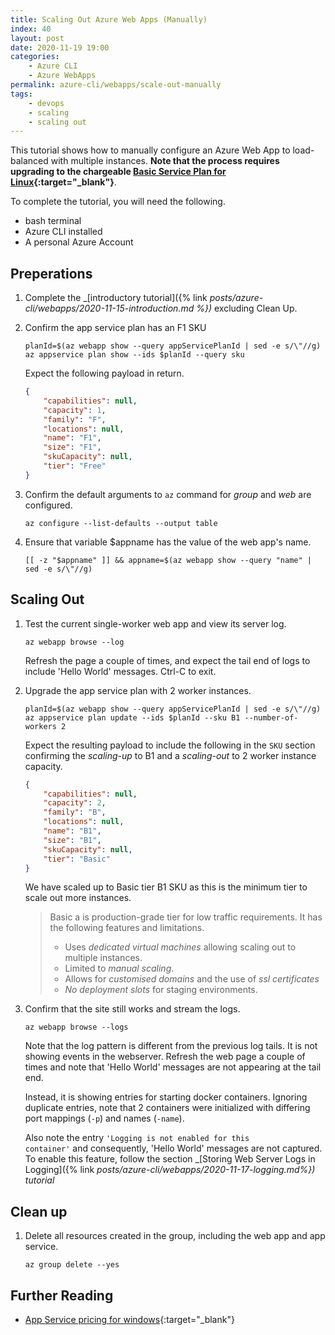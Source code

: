 ```yaml
---
title: Scaling Out Azure Web Apps (Manually)
index: 40
layout: post
date: 2020-11-19 19:00
categories: 
    - Azure CLI
    - Azure WebApps
permalink: azure-cli/webapps/scale-out-manually
tags: 
    - devops
    - scaling
    - scaling out
---
```


This tutorial shows how to manually configure an Azure Web App to load-balanced with multiple instances. **Note that the process requires upgrading to the chargeable [Basic Service Plan for Linux](https://azure.microsoft.com/en-gb/pricing/details/app-service/linux/){:target="_blank"}**.

To complete the tutorial, you will need the following.

- bash terminal
- Azure CLI installed
- A personal Azure Account

## **Preperations**

1. Complete the _[introductory tutorial]({% link _posts/azure-cli/webapps/2020-11-15-introduction.md %})_ excluding Clean Up.

1. Confirm the app service plan has an F1 SKU
    ```shell
    planId=$(az webapp show --query appServicePlanId | sed -e s/\"//g)
    az appservice plan show --ids $planId --query sku
    ```
    Expect the following payload in return.
    ```json
    {
        "capabilities": null,
        "capacity": 1,
        "family": "F",
        "locations": null,
        "name": "F1",
        "size": "F1",
        "skuCapacity": null,
        "tier": "Free"
    }
    ```

1. Confirm the default arguments to <code>az</code> command for _group_ and _web_ are configured.
    ```shell
    az configure --list-defaults --output table
    ```

1. Ensure that variable $appname has the value of the web app's name.

    ```shell
    [[ -z "$appname" ]] && appname=$(az webapp show --query "name" | sed -e s/\"//g)
    ```

## **Scaling Out**

1. Test the current single-worker web app and view its server log.
    ```shell
    az webapp browse --log
    ```
    Refresh the page a couple of times, and expect the tail end of logs to include 'Hello World' messages. Ctrl-C to exit.

1. Upgrade the app service plan with 2 worker instances.

    ```shell
    planId=$(az webapp show --query appServicePlanId | sed -e s/\"//g)
    az appservice plan update --ids $planId --sku B1 --number-of-workers 2
    ```
    Expect the resulting payload to include the following in the <code>SKU</code> section confirming the _scaling-up_ to B1 and a _scaling-out_ to 2 worker instance capacity.
    ```json
    {
        "capabilities": null,
        "capacity": 2,
        "family": "B",
        "locations": null,
        "name": "B1",
        "size": "B1",
        "skuCapacity": null,
        "tier": "Basic"
    }
    ```
    We have scaled up to Basic tier B1 SKU as this is the minimum tier to scale out more instances.
    > Basic a is production-grade tier for low traffic requirements. It has the following features and limitations.
    > - Uses _dedicated virtual machines_ allowing scaling out to multiple instances.
    > - Limited to _manual scaling_.
    > - Allows for _customised domains_ and the use of _ssl certificates_
    > - _No deployment slots_ for staging environments.

1. Confirm that the site still works and stream the logs.

    ```shell
    az webapp browse --logs
    ```
    Note that the log pattern is different from the previous log tails. It is not showing events in the webserver. Refresh the web page a couple of times and note that 'Hello World' messages are not appearing at the tail end. 

    Instead, it is showing entries for starting docker containers. Ignoring duplicate entries, note that 2 containers were initialized with differing port mappings (<code>-p</code>) and names (<code>-name</code>).
    
    Also note the entry <code>'Logging is not enabled for this container'</code> and consequently, 'Hello World' messages are not captured. To enable this feature, follow the section _[Storing Web Server Logs in Logging]({% link _posts/azure-cli/webapps/2020-11-17-logging.md%}) tutorial_

## **Clean up**

1. Delete all resources created in the group, including the web app and app service.

    ```shell
    az group delete --yes
    ```

## **Further Reading**

- [App Service pricing for windows](https://azure.microsoft.com/en-gb/pricing/details/app-service/windows/){:target="_blank"}